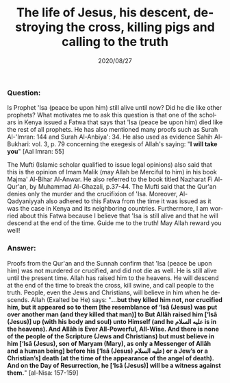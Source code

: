 ﻿---
layout: post
publisher: alsalafiyyah@icloud.com
title: The life of Jesus, his descent, destroying the cross, killing pigs and calling to the truth
source: Fatawa Al-Lajnah Ad-Da'imah no.4745
hijri: Muharram 8, 1442
locale: en
lang: en
note: true
group1: true
date: 2020/08/27
category: [prophets,fatwas,sects]
excerpt: Proofs from the Qur'an and the Sunnah confirm that 'Isa (peace be upon him) was not murdered or crucified, and did not die as well.
---

### Question: 
Is Prophet 'Isa (peace be upon him) still alive until now? Did he die like other prophets? What motivates me to ask this question is that one of the scholars in Kenya issued a Fatwa that says that 'Isa (peace be upon him) died like the rest of all prophets. He has also mentioned many proofs such as Surah Al-'Imran: 144 and Surah Al-Anbiya': 34. He also used as evidence Sahih Al-Bukhari: vol. 3, p. 79 concerning the exegesis of Allah's saying: "**I will take you**" [Aal Imran: 55] 

The Mufti (Islamic scholar qualified to issue legal opinions) also said that this is the opinion of Imam Malik (may Allah be Merciful to him) in his book Majma' Al-Bihar Al-Anwar. He also referred to the book titled Nazharat Fi Al-Qur'an, by Muhammad Al-Ghazali, p.37-44. The Mufti said that the Qur'an denies only the murder and the crucifixion of 'Isa. Moreover, Al-Qadyaniyyah also adhered to this Fatwa from the time it was issued as it was the case in Kenya and its neighboring countries. Furthermore, I am worried about this Fatwa because I believe that 'Isa is still alive and that he will descend at the end of the time. Guide me to the truth! May Allah reward you well!

### Answer:
Proofs from the Qur'an and the Sunnah confirm that 'Isa (peace be upon him) was not murdered or crucified, and did not die as well. He is still alive until the present time. Allah has raised him to the heavens. He will descend at the end of the time to break the cross, kill swine, and call people to the truth. People, even the Jews and Christians, will believe in him when he descends. Allah (Exalted be He) says: "**...but they killed him not, nor crucified him, but it appeared so to them [the resemblance of ‘Isâ (Jesus) was put over another man (and they killed that man)] to But Allâh raised him [‘Isâ (Jesus)] up (with his body and soul) unto Himself (and he عليه السلام is in the heavens). And Allâh is Ever All-Powerful, All-Wise. And there is none of the people of the Scripture (Jews and Christians) but must believe in him [‘Isâ (Jesus), son of Maryam (Mary), as only a Messenger of Allâh and a human being] before his [‘Isâ (Jesus) عليه السلام) or a Jew’s or a Christian’s] death (at the time of the appearance of the angel of death). And on the Day of Resurrection, he [‘Isâ (Jesus)] will be a witness against them.**" [al-Nisa: 157-159]
